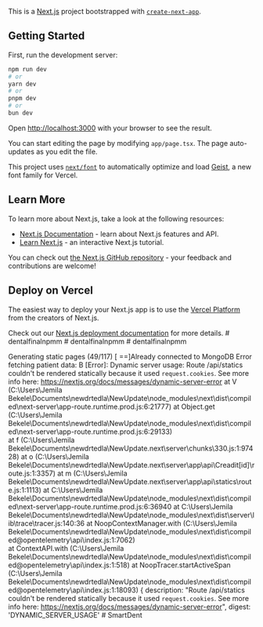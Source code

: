 This is a [Next.js](https://nextjs.org) project bootstrapped with [`create-next-app`](https://nextjs.org/docs/app/api-reference/cli/create-next-app).

## Getting Started

First, run the development server:

```bash
npm run dev
# or
yarn dev
# or
pnpm dev
# or
bun dev
```

Open [http://localhost:3000](http://localhost:3000) with your browser to see the result.

You can start editing the page by modifying `app/page.tsx`. The page auto-updates as you edit the file.

This project uses [`next/font`](https://nextjs.org/docs/app/building-your-application/optimizing/fonts) to automatically optimize and load [Geist](https://vercel.com/font), a new font family for Vercel.

## Learn More

To learn more about Next.js, take a look at the following resources:

- [Next.js Documentation](https://nextjs.org/docs) - learn about Next.js features and API.
- [Learn Next.js](https://nextjs.org/learn) - an interactive Next.js tutorial.

You can check out [the Next.js GitHub repository](https://github.com/vercel/next.js) - your feedback and contributions are welcome!

## Deploy on Vercel

The easiest way to deploy your Next.js app is to use the [Vercel Platform](https://vercel.com/new?utm_medium=default-template&filter=next.js&utm_source=create-next-app&utm_campaign=create-next-app-readme) from the creators of Next.js.

Check out our [Next.js deployment documentation](https://nextjs.org/docs/app/building-your-application/deploying) for more details.
#   d e n t a l f i n a l n p m m 
 
 #   d e n t a l f i n a l n p m m 
 
 #   d e n t a l f i n a l n p m m 
 
 


   Generating static pages (49/117)  [  ==]Already connected to MongoDB
Error fetching patient data: B [Error]: Dynamic server usage: Route /api/statics couldn't be rendered statically because it used `request.cookies`. See more info here: https://nextjs.org/docs/messages/dynamic-server-error
    at V (C:\Users\Jemila Bekele\Documents\newdrtedla\NewUpdate\node_modules\next\dist\compiled\next-server\app-route.runtime.prod.js:6:21777)
    at Object.get (C:\Users\Jemila Bekele\Documents\newdrtedla\NewUpdate\node_modules\next\dist\compiled\next-server\app-route.runtime.prod.js:6:29133)     
    at f (C:\Users\Jemila Bekele\Documents\newdrtedla\NewUpdate\.next\server\chunks\330.js:1:97428)
    at o (C:\Users\Jemila Bekele\Documents\newdrtedla\NewUpdate\.next\server\app\api\Creadit\[id]\route.js:1:3357)
    at m (C:\Users\Jemila Bekele\Documents\newdrtedla\NewUpdate\.next\server\app\api\statics\route.js:1:1113)
    at C:\Users\Jemila Bekele\Documents\newdrtedla\NewUpdate\node_modules\next\dist\compiled\next-server\app-route.runtime.prod.js:6:36940
    at C:\Users\Jemila Bekele\Documents\newdrtedla\NewUpdate\node_modules\next\dist\server\lib\trace\tracer.js:140:36
    at NoopContextManager.with (C:\Users\Jemila Bekele\Documents\newdrtedla\NewUpdate\node_modules\next\dist\compiled\@opentelemetry\api\index.js:1:7062)   
    at ContextAPI.with (C:\Users\Jemila Bekele\Documents\newdrtedla\NewUpdate\node_modules\next\dist\compiled\@opentelemetry\api\index.js:1:518)
    at NoopTracer.startActiveSpan (C:\Users\Jemila Bekele\Documents\newdrtedla\NewUpdate\node_modules\next\dist\compiled\@opentelemetry\api\index.js:1:18093) {
  description: "Route /api/statics couldn't be rendered statically because it used `request.cookies`. See more info here: https://nextjs.org/docs/messages/dynamic-server-error",
  digest: 'DYNAMIC_SERVER_USAGE'
#   S m a r t D e n t  
 